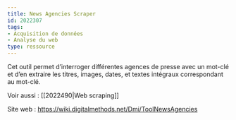 ```yaml
---
title: News Agencies Scraper
id: 2022307
tags:
- Acquisition de données
- Analyse du web
type: ressource
---
```


Cet outil permet d’interroger différentes agences de presse avec un mot-clé et d’en extraire les titres, images, dates, et textes intégraux correspondant au mot-clé.

Voir aussi : [[2022490|Web scraping]]

Site web : <https://wiki.digitalmethods.net/Dmi/ToolNewsAgencies>

